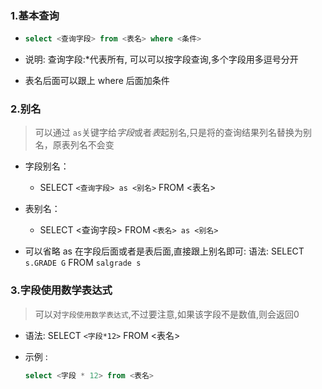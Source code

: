 



### 1.基本查询

- ```sql
  select <查询字段> from <表名> where <条件>
  ```

- 说明: 查询字段:*代表所有, 可以可以按字段查询,多个字段用多逗号分开

- 表名后面可以跟上 where 后面加条件

### 2.别名

> 可以通过 `as`关键字给*字段*或者*表*起别名,只是将的查询结果列名替换为别名，原表列名不会变

- 字段别名：
  - SELECT `<查询字段> as <别名>` FROM <表名>
- 表别名：
  - SELECT <查询字段> FROM `<表名> as <别名>`

- 可以省略 as 在字段后面或者是表后面,直接跟上别名即可: 语法: SELECT `s.GRADE G` FROM `salgrade s`

### 3.字段使用数学表达式

> 可以对`字段使用数学表达式`,不过要注意,如果该字段不是数值,则会返回0

- 语法: SELECT `<字段*12>` FROM <表名>

- 示例 :

  ````sql
  select <字段 * 12> from <表名>
  ````
